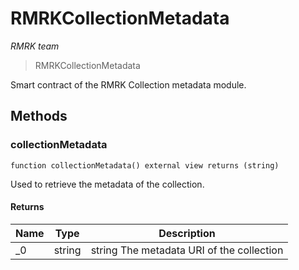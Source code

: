 # RMRKCollectionMetadata

_RMRK team_

> RMRKCollectionMetadata

Smart contract of the RMRK Collection metadata module.

## Methods

### collectionMetadata

```solidity
function collectionMetadata() external view returns (string)
```

Used to retrieve the metadata of the collection.

#### Returns

| Name | Type   | Description                               |
| ---- | ------ | ----------------------------------------- |
| \_0  | string | string The metadata URI of the collection |
